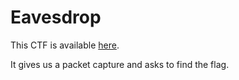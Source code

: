 # Eavesdrop

This CTF is available [here](https://play.picoctf.org/practice/challenge/264?category=4&page=1&solved=1).

It gives us a packet capture and asks to find the flag.
